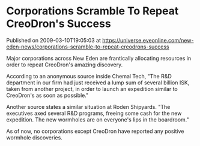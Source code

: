 # Corporations Scramble To Repeat CreoDron's Success
Published on 2009-03-10T19:05:03 at https://universe.eveonline.com/new-eden-news/corporations-scramble-to-repeat-creodrons-success

Major corporations across New Eden are frantically allocating resources in order to repeat CreoDron's amazing discovery. 

According to an anonymous source inside Chemal Tech, "The R&D department in our firm had just received a lump sum of several billion ISK, taken from another project, in order to launch an expedition similar to CreoDron's as soon as possible."

Another source states a similar situation at Roden Shipyards. "The executives axed several R&D programs, freeing some cash for the new expedition. The new wormholes are on everyone's lips in the boardroom."

As of now, no corporations except CreoDron have reported any positive wormhole discoveries.

